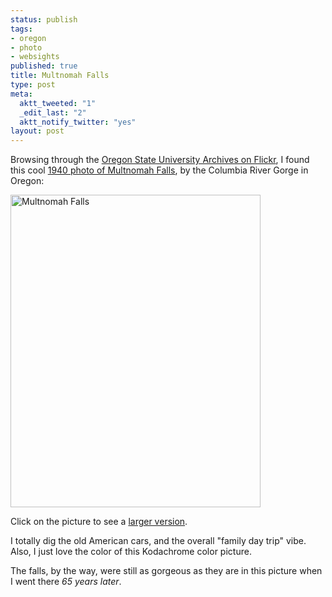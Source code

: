 ```yaml
--- 
status: publish
tags: 
- oregon
- photo
- websights
published: true
title: Multnomah Falls
type: post
meta: 
  aktt_tweeted: "1"
  _edit_last: "2"
  aktt_notify_twitter: "yes"
layout: post
---
```

Browsing through the <a href="http://www.flickr.com/photos/osucommons/">Oregon State University Archives on Flickr</a>, I found this cool <a href="http://www.flickr.com/photos/osucommons/3387946758/">1940 photo of Multnomah Falls</a>, by the Columbia River Gorge in Oregon:

<a href="http://www.flickr.com/photos/osucommons/3387946758/sizes/l/"><img src="http://fredericiana.com/wp-content/uploads/2009/05/multnomahfalls.jpg" alt="Multnomah Falls" title="Multnomah Falls" width="400" height="500" class="alignnone size-full wp-image-2204" /></a>

Click on the picture to see a <a href="http://www.flickr.com/photos/osucommons/3387946758/sizes/l/">larger version</a>.

I totally dig the old American cars, and the overall "family day trip" vibe. Also, I just love the color of this Kodachrome color picture.

The falls, by the way, were still as gorgeous as they are in this picture when I went there <em>65 years later</em>.
